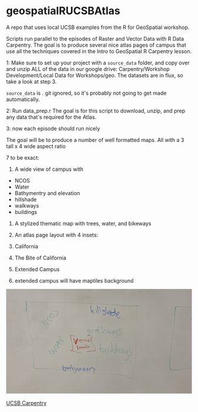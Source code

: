 # geospatialRUCSBAtlas
A repo that uses local UCSB examples from the R for GeoSpatial workshop.

Scripts run parallel to the episodes of Raster and Vector Data with R Data Carpentry.
The goal is to produce several nice atlas pages of campus that use all the techniques
covered in the Intro to GeoSpatial R Carpentry lesson.

1: Make sure to set up your project with a `source_data` folder,
and copy over and unzip ALL of the data in our google drive:
Carpentry/Workshop Development/Local Data for Workshops/geo. The datasets 
are in flux, so take a look at step 3.

`source_data` is *.* git ignored, so it's probably not going to
get made automatically.

2: Run data_prep.r
The goal is for this script to download, unzip, and prep
any data that's required for the Atlas.

3: now each episode should run nicely


The goal will be to produce a number of well formatted maps.
All with a 3 tall x 4 wide aspect ratio

7 to be exact:
1. A wide view of campus with
  * NCOS
  * Water
  * Bathymentry and elevation
  * hillshade
  * walkways
  * buildings

1. A stylized thematic map with trees, water, and bikeways

1. An atlas page layout with 4 insets:
  1. California
  1. The Bite of California
  1. Extended Campus
  1. extended campus will have maptiles background

![Jon's whiteboard sketch](images/complicated_thematic_map.jpg "Sketch")

[UCSB Carpentry](https://ucsbcarpentry.github.io)
